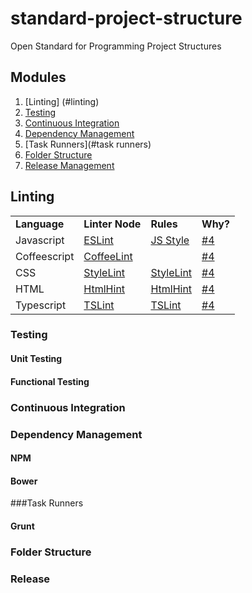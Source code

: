 # standard-project-structure
Open Standard for Programming Project Structures

## Modules

1. [Linting] (#linting) 
2. [Testing](#testing)
3. [Continuous Integration](#continuous-integration)
4. [Dependency Management](#dependancy-management)
5. [Task Runners](#task runners)
6. [Folder Structure](#folder-structure)
7. [Release Management](#release-management)

## Linting

<table>
<tr>
<td><b>Language</td>
<td><b> Linter Node</td><td><b>Rules</td><td><b>Why?</td>
</tr>
<tr>
<td>Javascript</td>
<td> <a href="https://github.com/eslint/eslint/"> ESLint </a> </td>
<td> <a href="https://github.com/airbnb/javascript"> JS Style </a> </td>
<td> <a href="https://github.com/rcorp/standard-project-structure/issues/6"> #4 </a> </td>
</tr>
<tr>
<td>Coffeescript</td>
<td> <a href="https://github.com/clutchski/coffeelinta"> CoffeeLint </a> </td>
<td> </td>
<td> <a href="https://github.com/rcorp/standard-project-structure/issues/4"> #4 </a> </td>
</tr>
<tr>
<td>CSS</td>
<td> <a href="https://github.com/CSSLint/csslint"> StyleLint </a> </td>
<td> <a href="https://github.com/stylelint/stylelint-config-standard"> StyleLint </a> </td>
<td> <a href="https://github.com/rcorp/standard-project-structure/issues/11"> #4 </a> </td>
</tr>
<tr>
<td>HTML</td>
<td> <a href="https://github.com/yaniswang/HTMLHint"> HtmlHint </a> </td>
<td> <a href="https://github.com/yaniswang/HTMLHint"> HtmlHint </a> </td>
<td> <a href="https://github.com/rcorp/standard-project-structure/issues/13"> #4 </a> </t
</tr>
<tr>
<td>Typescript</td>
<td> <a href="https://github.com/palantir/tslint"> TSLint </a> </td>
<td> <a href="https://github.com/Microsoft/tslint-microsoft-contrib/blob/master/tslint.json"> TSLint </a> </td>
<td> <a href="https://github.com/rcorp/standard-project-structure/issues/15"> #4 </a> </td>
</tr>
</table>

### Testing
 
#### Unit Testing

#### Functional Testing
 
### Continuous Integration

### Dependency Management
 
#### NPM
 
#### Bower

###Task Runners
 
#### Grunt
 
### Folder Structure
 
### Release 


 


